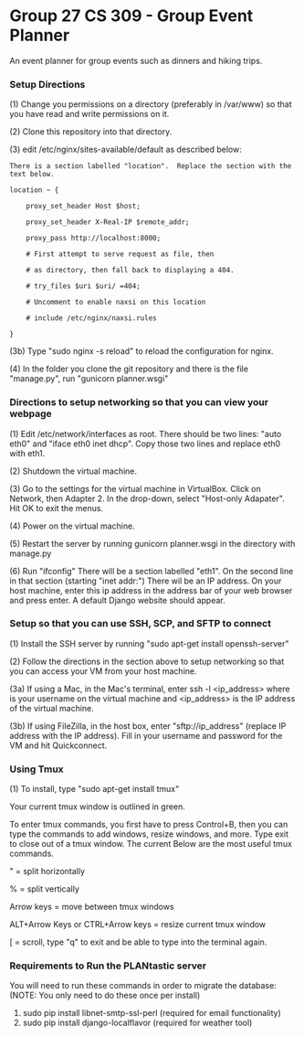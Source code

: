 # Group 27 CS 309 - Group Event Planner
An event planner for group events such as dinners and hiking trips.

### Setup Directions

(1) Change you permissions on a directory (preferably in /var/www) so that you have read and write permissions on it.

(2) Clone this repository into that directory.

(3) edit /etc/nginx/sites-available/default as described below:

    There is a section labelled "location".  Replace the section with the text below.

	location ~ {

		proxy_set_header Host $host;

		proxy_set_header X-Real-IP $remote_addr;

		proxy_pass http://localhost:8000;

		# First attempt to serve request as file, then

		# as directory, then fall back to displaying a 404.

		# try_files $uri $uri/ =404;

		# Uncomment to enable naxsi on this location

		# include /etc/nginx/naxsi.rules

	}

(3b) Type "sudo nginx -s reload" to reload the configuration for nginx.

(4) In the folder you clone the git repository and there is the file "manage.py", run "gunicorn planner.wsgi"

### Directions to setup networking so that you can view your webpage

(1)  Edit /etc/network/interfaces as root.  There should be two lines: "auto eth0" and "iface eth0 inet dhcp".  Copy those two lines and replace eth0 with eth1.  

(2)  Shutdown the virtual machine.

(3)  Go to the settings for the virtual machine in VirtualBox.  Click on Network, then Adapter 2.  In the drop-down, select "Host-only Adapater".  Hit OK to exit the menus.

(4)  Power on the virtual machine.

(5)  Restart the server by running gunicorn planner.wsgi in the directory with manage.py

(6) Run "ifconfig"  There will be a section labelled "eth1".  On the second line in that section (starting "inet addr:") There wil be an IP address.  On your host machine, enter this ip address in the address bar of your web browser and press enter.  A default Django website should appear.

### Setup so that you can use SSH, SCP, and SFTP to connect

(1) Install the SSH server by running "sudo apt-get install openssh-server"

(2) Follow the directions in the section above to setup networking so that you can access your VM from your host machine.

(3a) If using a Mac, in the Mac's terminal, enter ssh -l <username> <ip_address> where <username> is your username on the virtual machine and <ip_address> is the IP address of the virtual machine.

(3b) If using FileZilla, in the host box, enter "sftp://ip_address" (replace IP address with the IP address). Fill in your username and password for the VM and hit Quickconnect.

### Using Tmux

(1) To install, type "sudo apt-get install tmux"

Your current tmux window is outlined in green.

To enter tmux commands, you first have to press Control+B, then you can type the commands to add windows, resize windows, and more.  Type exit to close out of a tmux window.  The current Below are the most useful tmux commands.

" = split horizontally

% = split vertically

Arrow keys = move between tmux windows

ALT+Arrow Keys or CTRL+Arrow keys = resize current tmux window

[ = scroll, type "q" to exit and be able to type into the terminal again.

### Requirements to Run the PLANtastic server
You will need to run these commands in order to migrate the database: (NOTE: You only need to do these once per install)
1. sudo pip install libnet-smtp-ssl-perl (required for email functionality)
2. sudo pip install django-localflavor (required for weather tool)
